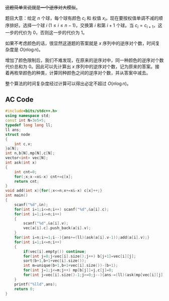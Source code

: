 ~~这题简单来说就是一个逆序对大模拟~~。

题目大意：给定 $n$ 个球，每个球有颜色 $c_i$ 和 权值 $x_i$，现在要按权值单调不减的顺序排好。选择一个球 $i\ (1 \leq i \leq n-1)$，交换第 $i$ 和第 $i+1$ 个球。当 $c_i=c_{i+1}$，这一步的代价为 $0$，否则这一步的代价为 $1$。

如果不考虑颜色的话，很显然这道题的答案就是 $x$ 序列中的逆序对个数，时间复杂度是 $O(n \log n)$。

增加了颜色限制后，我们不难发现，在原来的逆序对中，同一种颜色的逆序对个数代价总和为 $0$。因此可以先计算出 $x$ 序列中的逆序对个数，记为原来的答案。接着再枚举颜色的种类，计算同种颜色之间的逆序对个数，并从答案中减去。

整个算法的时间复杂度经过计算可以得出必定不超过 $O(n \log n)$。

## AC Code

```cpp
#include<bits/stdc++.h>
using namespace std;
const int N=3e5+5;
typedef long long ll;
ll ans;
struct node
{
	int c,v;
}a[N];
int n,b[N],mp[N],c[N];
vector<int> vec[N];
int ask(int x)
{
	int cnt=0;
	for(;x;x-=x&-x) cnt+=c[x];
	return cnt;
}
void add(int x){for(;x<=n;x+=x&-x) c[x]++;}
int main()
{
	scanf("%d",&n);
	for(int i=1;i<=n;i++) scanf("%d",&a[i].c);
	for(int i=1;i<=n;i++)
	{
		scanf("%d",&a[i].v);
	    vec[a[i].c].push_back(a[i].v);
	}
	for(int i=n;i>=1;i--){ans+=(ll)(ask(a[i].v-1));add(a[i].v);}
	for(int i=1;i<=n;i++)
	{
		if(vec[i].empty()) continue;
		for(int j=0;j<vec[i].size();j++) b[j+1]=vec[i][j];
		sort(b+1,b+1+vec[i].size());
		int m=unique(b+1,b+1+vec[i].size())-(b+1);
		for(int j=1;j<=m;j++) mp[b[j]]=j,c[j]=0;
		for(int j=vec[i].size()-1;j>=0;j--){ans-=(ll)(ask(mp[vec[i][j]]-1));add(mp[vec[i][j]]);}
	}
	printf("%lld",ans);
	return 0;
}
```